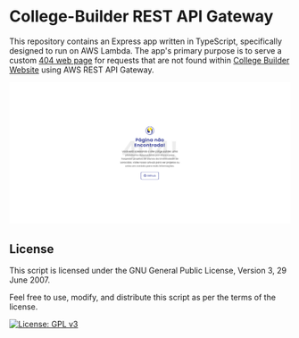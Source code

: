 # College-Builder REST API Gateway

This repository contains an Express app written in TypeScript, specifically designed to run on AWS Lambda. The app's primary purpose is to serve 
a custom [404 web page](https://collegebuilder.easyvirtual.net/404) for requests that are not found within [College Builder Website](https://collegebuilder.easyvirtual.net/) using AWS REST API Gateway.

<a href="https://collegebuilder.easyvirtual.net/404">
  <img src="https://github.com/College-Builder/College-Builder/blob/main/global-assets/College-Builder-Not-Found-App/page-image.png">
</a>
 
##  License

This script is licensed under the GNU General Public License, Version 3, 29 June 2007.

Feel free to use, modify, and distribute this script as per the terms of the license.

[![License: GPL v3](https://img.shields.io/badge/License-GPL%20v3-blue.svg)](https://opensource.org/licenses/GPL-3.0)
